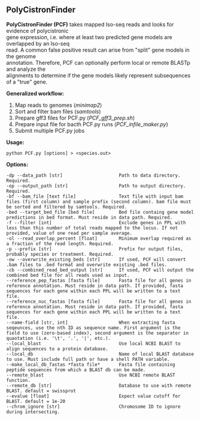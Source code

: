 ## PolyCistronFinder  

**PolyCistronFinder (PCF)** takes mapped Iso-seq reads and looks for evidence of polycistronic  
gene expression, i.e. where at least two predicted gene models are overlapped by an Iso-seq  
read. A common false positive result can arise from "split" gene models in the genome  
annotation. Therefore, PCF can optionally perform local or remote BLASTp and analyze the  
alignments to determine if the gene models likely represent subsequences of a "true" gene.  

**Generalized workflow:**  
1. Map reads to genomes (*minimap2*)  
2. Sort and filter bam files (*samtools*)  
3. Prepare gff3 files for PCF.py (*PCF_gff3_prep.sh*)  
4. Prepare input file for bacth PCF.py runs (*PCF_infile_maker.py*)  
5. Submit multiple PCF.py jobs  


**Usage:**  

```
python PCF.py [options] > <species.out>  
```

**Options:**

```  
-dp --data_path [str]                     Path to data directory. Required.  
-op --output_path [str]                   Path to output directory. Required.  
-bf --bam_file [text file]                Text file with input bam files (first column) and sample prefix (second column). bam file must be sorted and filtered by samtools. Required.  
-bed --target_bed_file [bed file]         Bed file containg gene model predictions in bed format. Must reside in data path. Required.  
-f --filter [int]                         Exclude genes in PPL with less than this number of total reads mapped to the locus. If not provided, value of one read per sample average.  
-ol --read_overlap_percent [float]        Minimum overlap required as a fraction of the read length. Required.  
-p --prefix [str]                         Prefix for output files, probably species or treatment. Required.  
-ow --overwrite_existing_beds [str]       If used, PCF will convert .bam files to .bed format and overwrite existing .bed files.  
-cb --combined_read_bed_output [str]      If used, PCF will output the combined bed file for all reads used as input.  
--reference_pep_fastas [fasta file]       Fasta file for all genes in reference annotation. Must reside in data path. If provided, fasta sequences for each gene within each PPL will be written to a text file.  
--reference_nuc_fastas [fasta file]       Fasta file for all genes in reference annotation. Must reside in data path. If provided, fasta sequences for each gene within each PPL will be written to a text file.  
--name-field [str, int]                   When extracting fasta seqeunces, use the nth ID as sequence name. First argument is the field to use (zero-based index), second argument is the separator in quaotation (i.e. '\t', '.', '|', etc.).  
--local_blast                             Use local NCBI BLAST to align sequences to a protein database.  
--local_db                                Name of local BLAST database to use. Must include full path or have a shell PATH variable.  
--make_local_db_fastas *fasta file*       Fasta file containing peptide sequences from which a BLAST db can be made.  
--remote_blast                            Use NCBI remote BLAST function.  
--remote_db [str]                         Database to use with remote BLAST. default = swissprot  
--evalue [float]                          Expect value cutoff for BLAST. default = 1e-20  
--chrom_ignore [str]                      Chromosome ID to ignore during intersecting.  
```
